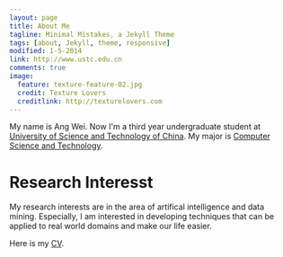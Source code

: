 ```yaml
---
layout: page
title: About Me
tagline: Minimal Mistakes, a Jekyll Theme
tags: [about, Jekyll, theme, responsive]
modified: 1-5-2014
link: http://www.ustc.edu.cn
comments: true
image:
  feature: texture-feature-02.jpg
  credit: Texture Lovers
  creditlink: http://texturelovers.com
---
```


My name is Ang Wei. Now I'm a third year undergraduate student at [University of Science and Technology of China](http://www.ustc.edu.cn). My major is [Computer Science and Technology](http://cs.ustc.edu.cn).

# Research Interesst

My research interests are in the area of artifical intelligence and data mining. Especially, I am interested in developing techniques that can be applied to real world domains and make our life easier.

Here is my [CV](../pdf/AngWei-CV-rs.pdf).


